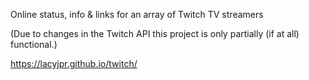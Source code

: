 Online status, info & links for an array of Twitch TV streamers

(Due to changes in the Twitch API this project is only partially (if at all) functional.)

https://lacyjpr.github.io/twitch/
